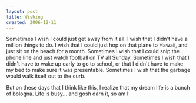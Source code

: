 ```yaml
---
layout: post
title: Wishing
created: 2006-12-11
---
```

Sometimes I wish I could just get away from it all. I wish that I didn't have a million things to do. I wish that I could just hop on that plane to Hawaii, and just sit on the beach for a month. Sometimes I wish that I could snip the phone line and just watch football on TV all Sunday. Sometimes I wish that I didn't have to wake up early to go to school, or that I didn't have to make my bed to make sure it was presentable. Sometimes I wish that the garbage would walk itself out to the curb.

But on these days that I think like this, I realize that my dream life is a bunch of bologna. Life is busy... and gosh darn it, so am I!